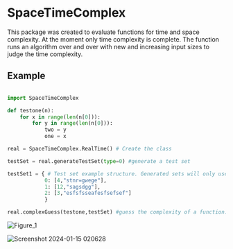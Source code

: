 # SpaceTimeComplex

This package was created to evaluate functions for time and space complexity. At the moment only time complexity is complete. The function runs an algorithm over and over with new
and increasing input sizes to judge the time complexity.

## Example

```python

import SpaceTimeComplex

def testone(n):
    for x in range(len(n[0])):
        for y in range(len(n[0])):
            two = y
            one = x

real = SpaceTimeComplex.RealTime() # Create the class

testSet = real.generateTestSet(type=0) #generate a test set

testSet1 = { # Test set example structure. Generated sets will only use one data type
            0: [4,"stnr=gwege"],
            1: [12,"sagsdgg"],
            2: [3,"esfsfsseafesfsefsef"]
            }

real.complexGuess(testone,testSet) #guess the complexity of a function. Returns the guess and a plot

```

![Figure_1](https://github.com/hodge-py/RealTime_Analysis/assets/105604814/fef612f2-ff1b-411a-b9b1-7d9ae8cd0af2)

![Screenshot 2024-01-15 020628](https://github.com/hodge-py/RealTime_Analysis/assets/105604814/b0b113f5-466d-4d21-9551-d3fd17e8a9bf)
